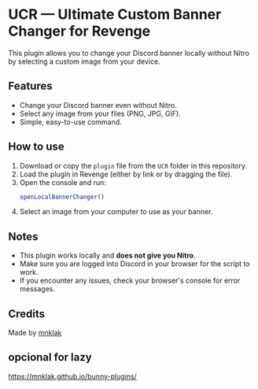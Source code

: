# UCR — Ultimate Custom Banner Changer for Revenge

This plugin allows you to change your Discord banner locally without Nitro by selecting a custom image from your device.

## Features

- Change your Discord banner even without Nitro.
- Select any image from your files (PNG, JPG, GIF).
- Simple, easy-to-use command.

## How to use

1. Download or copy the `plugin` file from the `UCR` folder in this repository.
2. Load the plugin in Revenge (either by link or by dragging the file).
3. Open the console and run:
   ```js
   openLocalBannerChanger()
   ```
4. Select an image from your computer to use as your banner.

## Notes

- This plugin works locally and **does not give you Nitro**.
- Make sure you are logged into Discord in your browser for the script to work.
- If you encounter any issues, check your browser's console for error messages.

## Credits

Made by [mnklak](https://github.com/mnklak)

## opcional for lazy

https://mnklak.github.io/bunny-plugins/
